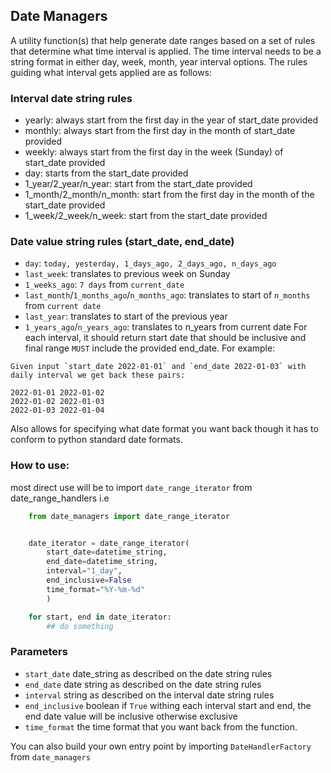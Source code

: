 

## Date Managers
A utility function(s) that help generate date ranges based on a set of rules that determine what time interval is applied.
The time interval needs to be a string format in either day, week, month, year interval options.
The rules guiding what interval gets applied are as follows:

### Interval date string rules
- yearly: always start from the first day in the year of start_date provided
- monthly: always start from the first day in the month of start_date provided
- weekly: always start from the first day in the week (Sunday) of start_date provided
- day: starts from the start_date provided
- 1_year/2_year/n_year: start from the  start_date provided
- 1_month/2_month/n_month: start from the first day in the month of the start_date provided
- 1_week/2_week/n_week: start from the start_date provided


### Date value string rules (start_date, end_date)
- `day`: `today, yesterday, 1_days_ago, 2_days_ago, n_days_ago`
- `last_week`: translates to previous week on Sunday
- `1_weeks_ago`: `7 days` from `current_date`
- `last_month`/`1_months_ago`/`n_months_ago`: translates to start of `n_months` from `current date`
- `last_year`: translates to start of the previous year
- `1_years_ago`/`n_years_ago`: translates to n_years from current date
For each interval, it should return start date  that should be inclusive and final range `MUST` include the provided end_date.  For example:
```
Given input `start_date 2022-01-01` and `end_date 2022-01-03` with daily interval we get back these pairs:

2022-01-01 2022-01-02
2022-01-02 2022-01-03
2022-01-03 2022-01-04
```
Also allows for specifying what date format you want back though it has to conform to python standard date formats.

### How to use:
most direct use will be to import `date_range_iterator` from date_range_handlers i.e
```python
    from date_managers import date_range_iterator


    date_iterator = date_range_iterator(
        start_date=datetime_string, 
        end_date=datetime_string, 
        interval="1_day", 
        end_inclusive=False
        time_format="%Y-%m-%d"
        )

    for start, end in date_iterator:
        ## do something  
```
### Parameters
- `start_date`  date_string as described on the date string rules
- `end_date`  date string as described on the date string rules
- `interval` string as described on the interval date string rules
- `end_inclusive` boolean if `True` withing each interval start and end, the end date value will be inclusive otherwise exclusive
- `time_format` the time format that you want back from the function.

You can also build your own entry point by importing `DateHandlerFactory` from `date_managers`
